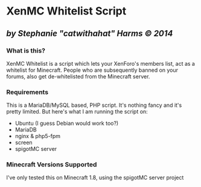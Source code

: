 # XenMC Whitelist Script

*by Stephanie "catwithahat" Harms &copy; 2014*
----

### What is this?
XenMC Whitelist is a script which lets your XenForo's members list, act as a whitelist for Minecraft.
People who are subsequently banned on your forums, also get de-whitelisted from the Minecraft server.

### Requirements
This is a MariaDB/MySQL based, PHP script. It's nothing fancy and it's pretty limited. But here's what
I am running the script on:

* Ubuntu (I guess Debian would work too?)
* MariaDB
* nginx & php5-fpm
* screen
* spigotMC server

### Minecraft Versions Supported
I've only tested this on Minecraft 1.8, using the spigotMC server project